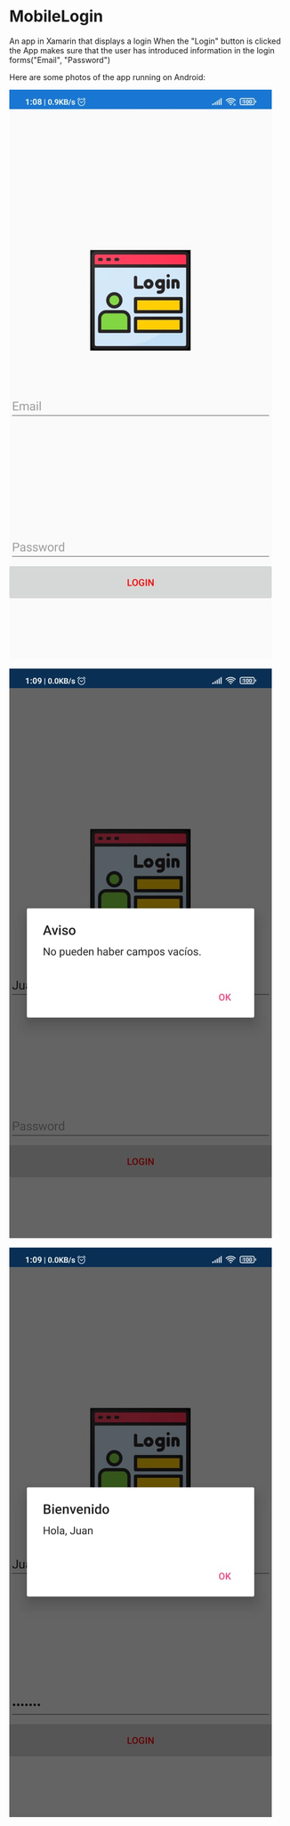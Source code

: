 # MobileLogin
An app in Xamarin that displays a login
When the "Login" button is clicked the App makes sure that the user has introduced information in the login forms("Email", "Password")

Here are some photos of the app running on Android:

![alt text](https://github.com/AlejandroOgando/MobileLogin/blob/main/testing_photos/login1.jpeg)

![alt text](https://github.com/AlejandroOgando/MobileLogin/blob/main/testing_photos/login2.jpeg)

![alt text](https://github.com/AlejandroOgando/MobileLogin/blob/main/testing_photos/login3.jpeg)
